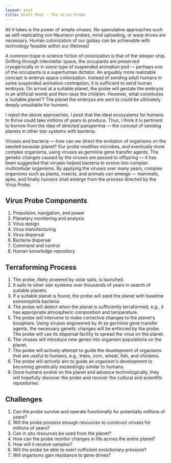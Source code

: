 ```yaml
---
layout: post
title: Draft Post - The Virus Probe
---
```


All it takes is the power of simple viruses. No speculative approaches such as self-replicating von Neumann probes, mind uploading, or warp drives are necessary. Human colonization of our galaxy can be achievable with technology feasible within our lifetimes!

A common trope in science fiction of colonization is that of the sleeper ship. Drifting through interstellar space, the occupants are preserved cryogenically or in some type of suspended animation pod — perhaps one of the occupants is a superhuman dictator. An arguably more realizable concept is embryo space colonization. Instead of sending adult humans in some suspended animation contraption, it is sufficient to send human embryos. On arrival at a suitable planet, the probe will gestate the embryos in an artificial womb and then raise the children. However, what constitutes a ‘suitable planet’? The planet the embryos are sent to could be ultimately deeply unsuitable for humans.

I reject the above approaches. I posit that the ideal ecosystems for humans to thrive could take millions of years to produce. Thus, I think it is pertinent to borrow from the idea of directed panspermia — the concept of seeding planets in other star systems with bacteria.

Viruses and bacteria — how can we direct the evolution of organisms on the seeded exosolar planet? Our probe modifies microbes, and eventually more complex organisms, using viruses as germline gene transfer agents. The genetic changes caused by the viruses are passed to offspring — it has been suggested that viruses helped bacteria to evolve into complex multicellular organisms. By applying the viruses over many years, complex organisms such as plants, insects, and animals can emerge — mammals, apes, and finally humans shall emerge from the process directed by the Virus Probe.

## Virus Probe Components

1. Propulsion, navigation, and power
2. Planetary monitoring and analysis
3. Virus design
4. Virus manufacturing
5. Virus dispersal
6. Bacteria dispersal
8. Command and control
9. Human knowledge repository

## Terraforming Process

1. The probe, likely powered by solar sails, is launched.
2. It sails to other star systems over thousands of years in search of suitable planets.
3. If a suitable planet is found, the probe will seed the planet with baseline extremophile bacteria.
4. The probe will detect when the planet is sufficiently terraformed, e.g., it has appropriate atmospheric composition and temperature.
5. The probe will intervene to make corrective changes to the planet's biosphere. Using viruses engineered by AI as germline gene transfer agents, the necessary genetic changes will be enforced by the probe. The probe will use its dispersal facility to spread the virus on the planet.
6. The viruses will introduce new genes into organism populations on the planet.
7. The probe will actively attempt to guide the development of organisms that are useful to humans, e.g., trees, corn, wheat, fish, and chickens.
8. The probe will actively aim to guide an organism's development to becoming genetically exceedingly similar to humans.
9. Once humans evolve on the planet and advance technologically, they will hopefully discover the probe and recover the cultural and scientific repositories.

## Challenges
1. Can the probe survive and operate functionally for potentially millions of years? 
2. Will the probe possess enough resources to construct viruses for millions of years?
3. Can in situ resources be used from the planet?
4. How can the probe monitor changes in life across the entire planet?
5. How will it receive samples?
6. Will the probe be able to exert sufficient evolutionary pressure?
7. Will organisms gain resistance to gene drives?
